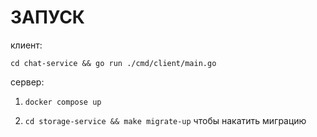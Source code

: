 # ЗАПУСК

клиент:
```
cd chat-service && go run ./cmd/client/main.go
```

сервер:

1. ```docker compose up```
 
2. ```cd storage-service && make migrate-up``` чтобы накатить миграцию 

